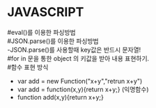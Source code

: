 # JAVASCRIPT

#eval()를 이용한 파싱방법 <br>
#JSON.parse()를 이용한 파싱방법 <br>
-JSON.parse()를 사용할때 key값은 반드시 문자열! <br>
#for in 문을 통한 object 의 키값을 받아 내용 표현하기.<br>
#함수 표현 방식
- var add = new Function("x+y","retrun x+y")
- var add = function(x,y){return x+y;} (익명함수)
- function add(x,y){return x+y;}
